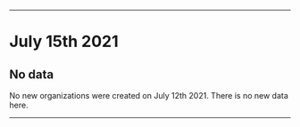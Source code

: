 
***

# July 15th 2021

## No data

No new organizations were created on July 12th 2021. There is no new data here.

***
